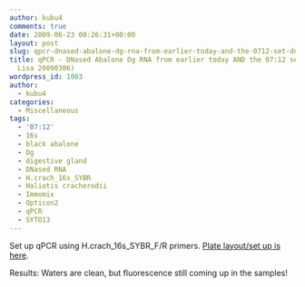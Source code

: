 ```yaml
---
author: kubu4
comments: true
date: 2009-06-23 00:26:31+00:00
layout: post
slug: qpcr-dnased-abalone-dg-rna-from-earlier-today-and-the-0712-set-dnased-by-lisa-20090306
title: qPCR - DNased Abalone Dg RNA from earlier today AND the 07:12 set (DNased by
  Lisa 20090306)
wordpress_id: 1003
author:
  - kubu4
categories:
  - Miscellaneous
tags:
  - '07:12'
  - 16s
  - black abalone
  - Dg
  - digestive gland
  - DNased RNA
  - H.crach_16s_SYBR
  - Haliotis cracherodii
  - Immomix
  - Opticon2
  - qPCR
  - SYTO13
---
```


Set up qPCR using H.crach_16s_SYBR_F/R primers. [Plate layout/set up is here](https://eagle.fish.washington.edu/Arabidopsis/Notebook%20Workup%20Files/20090622-01.jpg).

Results: Waters are clean, but fluorescence still coming up in the samples!
